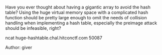 Have you ever thought about having a gigantic array to avoid the hash table?
Using the huge virtual memory space with a complicated hash function should be pretty large enough to omit the needs of collision handling when implementing a hash table, especially the preimage attack should be infeasible, right?

ncat huge-hashtable.chal.hitconctf.com 50087

Author: giver

